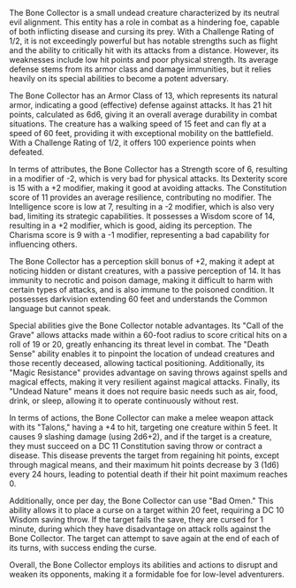 The Bone Collector is a small undead creature characterized by its neutral evil alignment. This entity has a role in combat as a hindering foe, capable of both inflicting disease and cursing its prey. With a Challenge Rating of 1/2, it is not exceedingly powerful but has notable strengths such as flight and the ability to critically hit with its attacks from a distance. However, its weaknesses include low hit points and poor physical strength. Its average defense stems from its armor class and damage immunities, but it relies heavily on its special abilities to become a potent adversary.

The Bone Collector has an Armor Class of 13, which represents its natural armor, indicating a good (effective) defense against attacks. It has 21 hit points, calculated as 6d6, giving it an overall average durability in combat situations. The creature has a walking speed of 15 feet and can fly at a speed of 60 feet, providing it with exceptional mobility on the battlefield. With a Challenge Rating of 1/2, it offers 100 experience points when defeated.

In terms of attributes, the Bone Collector has a Strength score of 6, resulting in a modifier of -2, which is very bad for physical attacks. Its Dexterity score is 15 with a +2 modifier, making it good at avoiding attacks. The Constitution score of 11 provides an average resilience, contributing no modifier. The Intelligence score is low at 7, resulting in a -2 modifier, which is also very bad, limiting its strategic capabilities. It possesses a Wisdom score of 14, resulting in a +2 modifier, which is good, aiding its perception. The Charisma score is 9 with a -1 modifier, representing a bad capability for influencing others.

The Bone Collector has a perception skill bonus of +2, making it adept at noticing hidden or distant creatures, with a passive perception of 14. It has immunity to necrotic and poison damage, making it difficult to harm with certain types of attacks, and is also immune to the poisoned condition. It possesses darkvision extending 60 feet and understands the Common language but cannot speak.

Special abilities give the Bone Collector notable advantages. Its "Call of the Grave" allows attacks made within a 60-foot radius to score critical hits on a roll of 19 or 20, greatly enhancing its threat level in combat. The "Death Sense" ability enables it to pinpoint the location of undead creatures and those recently deceased, allowing tactical positioning. Additionally, its "Magic Resistance" provides advantage on saving throws against spells and magical effects, making it very resilient against magical attacks. Finally, its "Undead Nature" means it does not require basic needs such as air, food, drink, or sleep, allowing it to operate continuously without rest.

In terms of actions, the Bone Collector can make a melee weapon attack with its "Talons," having a +4 to hit, targeting one creature within 5 feet. It causes 9 slashing damage (using 2d6+2), and if the target is a creature, they must succeed on a DC 11 Constitution saving throw or contract a disease. This disease prevents the target from regaining hit points, except through magical means, and their maximum hit points decrease by 3 (1d6) every 24 hours, leading to potential death if their hit point maximum reaches 0.

Additionally, once per day, the Bone Collector can use "Bad Omen." This ability allows it to place a curse on a target within 20 feet, requiring a DC 10 Wisdom saving throw. If the target fails the save, they are cursed for 1 minute, during which they have disadvantage on attack rolls against the Bone Collector. The target can attempt to save again at the end of each of its turns, with success ending the curse.

Overall, the Bone Collector employs its abilities and actions to disrupt and weaken its opponents, making it a formidable foe for low-level adventurers.